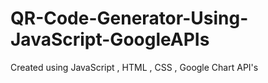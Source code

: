 # QR-Code-Generator-Using-JavaScript-GoogleAPIs
Created using JavaScript , HTML , CSS , Google Chart API's 
